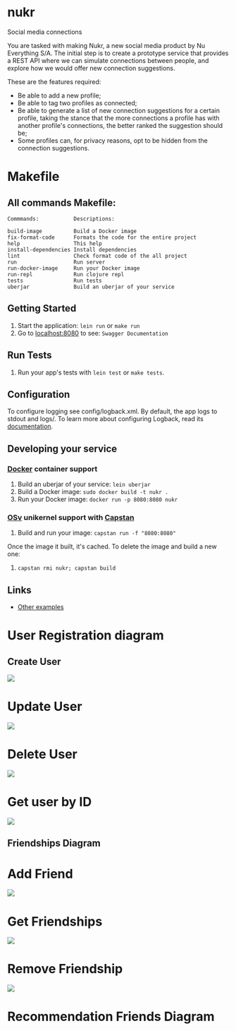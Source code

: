 # nukr

Social media connections

You are tasked with making Nukr, a new social media product by Nu Everything S/A. The initial step is to create a prototype service that provides a REST API where we can simulate connections between people, and explore how we would offer new connection suggestions.

These are the features required:
- Be able to add a new profile;
- Be able to tag two profiles as connected;
- Be able to generate a list of new connection suggestions for a certain profile, taking the stance that the more connections a profile has with another profile's connections, the better ranked the suggestion should be;
- Some profiles can, for privacy reasons, opt to be hidden from the connection suggestions.

# Makefile
## All commands Makefile:
```
Commmands:           Descriptions:

build-image          Build a Docker image
fix-format-code      Formats the code for the entire project
help                 This help
install-dependencies Install dependencies
lint                 Check format code of the all project
run                  Run server
run-docker-image     Run your Docker image
run-repl             Run clojure repl
tests                Run tests
uberjar              Build an uberjar of your service
```


## Getting Started

1. Start the application: `lein run` or `make run`
2. Go to [localhost:8080](http://localhost:8080/) to see: `Swagger Documentation`

## Run Tests

1. Run your app's tests with `lein test` or `make tests`.

## Configuration

To configure logging see config/logback.xml. By default, the app logs to stdout and logs/.
To learn more about configuring Logback, read its [documentation](http://logback.qos.ch/documentation.html).


## Developing your service

### [Docker](https://www.docker.com/) container support

1. Build an uberjar of your service: `lein uberjar`
2. Build a Docker image: `sudo docker build -t nukr .`
3. Run your Docker image: `docker run -p 8080:8080 nukr`

### [OSv](http://osv.io/) unikernel support with [Capstan](http://osv.io/capstan/)

1. Build and run your image: `capstan run -f "8080:8080"`

Once the image it built, it's cached.  To delete the image and build a new one:

1. `capstan rmi nukr; capstan build`


## Links
* [Other examples](https://github.com/pedestal/samples)

# User Registration diagram

## Create User
![](https://www.websequencediagrams.com/cgi-bin/cdraw?lz=dGl0bGUgQ3JlYXRlIFVzZXIgUHJvZmlsZQoKbm90ZSBvdmVyIGFwaSxjb250cm9sbGVyOiBSZXF1ZXN0IGMAMQZ1c2VyIHdpdGggYm9keSByABgGCmFwaS0-ACsMUE9TVCB0bwArDAoATQotPmRiOiBWZXJpZnkgaWYAUAZleGl0IGJ5IGVtYWlsCmFsdABnBm5vdCBleGlzdHMKICAgIGRiAFsOUmV0dXJucyBuaWwKZWxzAIEbBwAOIwCBDgVlbmQAURkAgSMMYXBpAGEKMjAxAIIIB2QAPwcAZBQAJhlFeGNlcHRpb24Agn4GAIFVB2VuZAoKCgoKCgABBQo&s=roundgreen)

# Update User
![](https://www.websequencediagrams.com/cgi-bin/cdraw?lz=dGl0bGUgVXBkYXRlIHVzZXIKCmFwaS0-Y29udHJvbGxlcjogUFVUABYMIGJ5IElECgAYCi0-ZGI6ABUNYXQgREIKZGIAOg5SZXR1cm4APgZ1AG0FZAA5DQAZCVN0YXR1cyBjb2RlIDIwMCAtIFUAKAw&s=roundgreen)

# Delete User
![](https://www.websequencediagrams.com/cgi-bin/cdraw?lz=dGl0bGUgRGVsZXRlIHVzZXIKCmFwaS0-ZGI6IExvYWQgYWxsABIGYWx0IFVzZXIgbm90IGV4aXN0cwogICAgYXBpOiBSZXR1cm4gNDA0ABoKZm91bmQKZWxzZQAyBgAmDgBdBgBtDCAgICBkYi0ASwUAZAVyZW1vdmVkAFURMgBeCAAZCGVuZAo&s=roundgreen)

# Get user by ID
![](https://www.websequencediagrams.com/cgi-bin/cdraw?lz=dGl0bGUgRGVsZXRlIHVzZXIKCmFwaS0-ZGI6IExvYWQgYWxsABIGYWx0IFVzZXIgbm90IGV4aXN0cwogICAgZGItPmFwaTogUmV0dXJuIDQwNAAeCmZvdW5kCmVsc2UANgYALQsAXglHZXQAdAYAOhRVABEIAIERBQAKECAtIFN0YXR1cyAyMDEKZW5kCg&s=roundgreen)

## Friendships Diagram

# Add Friend
![](https://www.websequencediagrams.com/cgi-bin/cdraw?lz=dGl0bGUgR2V0IGZyaWVuZHMgYnkgdXNlciBJRAoKYXBpLT5jb250cm9sbGVyOiBWZXJpZnkAJQcgZXhpc3QALQVpZAoAHQotPmRiAA4dYWx0IEYANwwKICAgIGRiAF4OUmV0dXJuAIEIBQAbBQBREEFkZACBLQhoaXAAJxwAFw8AgR4MYXBpAGEJAIENBnNoaXAgLSBTdGF0dXMgMjAxCmVsc2UAgSgIbm90AIERI25pbABNHQBWBzQwNABMDGZvdW5kCmVuZACCCgUK&s=roundgreen)

# Get Friendships
![](https://www.websequencediagrams.com/cgi-bin/cdraw?lz=dGl0bGUgR2V0IEZyaWVuZHNoaXAgYnkgdXNlciBpZAoKYXBpLT5jb250cm9sbGVyOgAnBWYAFxUAHAotPmRiAA4cZGIARg5SZXR1cm4ATAtzAEAYYXBpABoVLSBTdGF0dXMgMjAwCg&s=roundgreen)

# Remove Friendship
![](https://www.websequencediagrams.com/cgi-bin/cdraw?lz=dGl0bGUgUmVtb3ZlIEZyaWVuZHNoaXAgYnkgdXNlciBpZAoKYXBpLT5jb250cm9sbGVyOgAnCGYAGhUAHwotPmRiAA4fZGIAShB0dXJuAE8LcyB3aXRoIG91dACBCAggc2VsZWN0ZQBcDmFwaQAQLiAtIFN0YXR1cyAyMDQK&s=roundgreen)

# Recommendation Friends Diagram